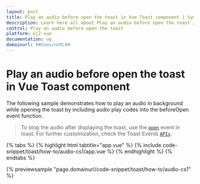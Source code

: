 ```yaml
---
layout: post
title: Play an audio before open the toast in Vue Toast component | Syncfusion
description: Learn here all about Play an audio before open the toast in Syncfusion Vue Toast component of Syncfusion Essential JS 2 and more.
control: Play an audio before open the toast 
platform: ej2-vue
documentation: ug
domainurl: ##DomainURL##
---
```


# Play an audio before open the toast in Vue Toast component

The following sample demonstrates how to play an audio in background while opening the toast by including audio play codes into the beforeOpen event function.

> To stop the audio after displaying the toast, use the [`open`](https://ej2.syncfusion.com/vue/documentation/api/toast/#open) event in toast. For further customization, check the Toast Events [`APIs`](https://ej2.syncfusion.com/vue/documentation/api/toast/#events).

{% tabs %}
{% highlight html tabtitle="app.vue" %}
{% include code-snippet/toast/how-to/audio-cs1/app.vue %}
{% endhighlight %}
{% endtabs %}
        
{% previewsample "page.domainurl/code-snippet/toast/how-to/audio-cs1" %}